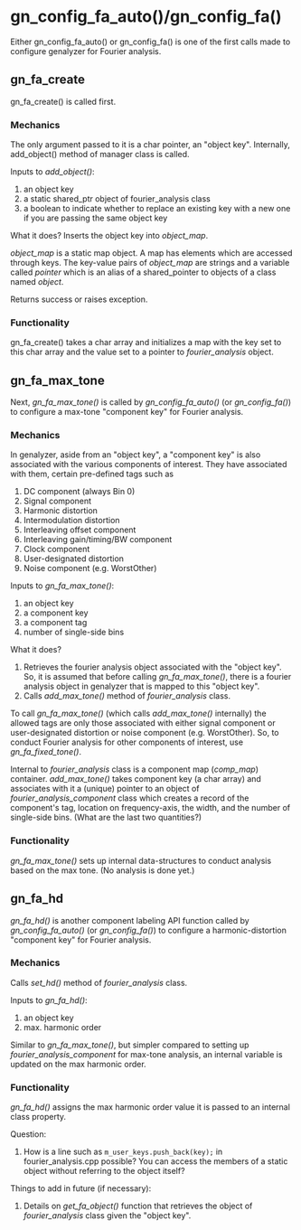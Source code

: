 # gn_config_fa_auto()/gn_config_fa()
Either gn_config_fa_auto() or gn_config_fa() is one of the first calls made to configure genalyzer for Fourier analysis.

## gn_fa_create
gn_fa_create() is called first.

### Mechanics
The only argument passed to it is a char pointer, an "object key". Internally, add_object() method of manager class is called. 

Inputs to *add_object()*:
1) an object key 
2) a static shared_ptr object of fourier_analysis class 
3) a boolean to indicate whether to replace an existing key with a new one if you are passing the same object key

What it does?
Inserts the object key into *object_map*.

*object_map* is a static map object. A map has elements which are accessed through keys. The key-value pairs of *object_map* are strings and a variable called *pointer* which is an alias of a shared_pointer to objects of a class named *object*.

Returns success or raises exception.

### Functionality
gn_fa_create() takes a char array and initializes a map with the key set to this char array and the value set to a pointer to *fourier_analysis* object.

## gn_fa_max_tone
Next, *gn_fa_max_tone()* is called by *gn_config_fa_auto()* (or *gn_config_fa()*) to configure a max-tone "component key" for Fourier analysis.

### Mechanics
In genalyzer, aside from an "object key", a "component key" is also associated with the various components of interest. They have associated with them, certain pre-defined tags such as 
1) DC component (always Bin 0)
2) Signal component
3) Harmonic distortion
4) Intermodulation distortion
5) Interleaving offset component
6) Interleaving gain/timing/BW component
7) Clock component
8) User-designated distortion
9) Noise component (e.g. WorstOther)

Inputs to *gn_fa_max_tone()*:
1) an object key 
2) a component key 
3) a component tag
4) number of single-side bins

What it does?
1) Retrieves the fourier analysis object associated with the "object key". So, it is assumed that before calling *gn_fa_max_tone()*, there is a fourier analysis object in genalyzer that is mapped to this "object key".
2) Calls *add_max_tone()* method of *fourier_analysis* class.

To call *gn_fa_max_tone()* (which calls *add_max_tone()* internally) the allowed tags are only those associated with either signal component or user-designated distortion or noise component (e.g. WorstOther). So, to conduct Fourier analysis for other components of interest, use *gn_fa_fixed_tone()*.

Internal to *fourier_analysis* class is a component map (*comp_map*) container. *add_max_tone()* takes component key (a char array) and associates with it a (unique) pointer to an object of *fourier_analysis_component* class which creates a record of the component's tag, location on frequency-axis, the width, and the number of single-side bins. (What are the last two quantities?)

### Functionality
*gn_fa_max_tone()* sets up internal data-structures to conduct analysis based on the max tone. (No analysis is done yet.)

## gn_fa_hd
*gn_fa_hd()* is another component labeling API function called by *gn_config_fa_auto()* (or *gn_config_fa()*) to configure a harmonic-distortion "component key" for Fourier analysis.

### Mechanics
Calls *set_hd()* method of *fourier_analysis* class.

Inputs to *gn_fa_hd()*:
1) an object key 
2) max. harmonic order

Similar to *gn_fa_max_tone()*, but simpler compared to setting up *fourier_analysis_component* for max-tone analysis, an internal variable is updated on the max harmonic order.

### Functionality
*gn_fa_hd()* assigns the max harmonic order value it is passed to an internal class property.

Question:
1. How is a line such as `m_user_keys.push_back(key);` in fourier_analysis.cpp possible? You can access the members of a static object without referring to the object itself?


Things to add in future (if necessary):
1) Details on *get_fa_object()* function that retrieves the object of *fourier_analysis* class given the "object key".